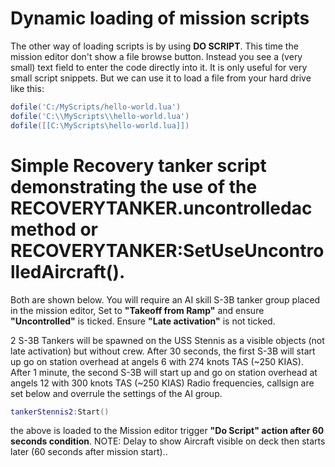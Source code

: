 #  Dynamic loading of mission scripts

The other way of loading scripts is by using **DO SCRIPT**. This time the mission
editor don't show a file browse button. Instead you see a (very small) text
field to enter the code directly into it. It is only useful for very small
script snippets. But we can use it to load a file from your hard drive like
this:

```lua
dofile('C:/MyScripts/hello-world.lua')
dofile('C:\\MyScripts\\hello-world.lua')
dofile([[C:\MyScripts\hello-world.lua]])
```

# Simple Recovery tanker script demonstrating the use of the RECOVERYTANKER.uncontrolledac method or RECOVERYTANKER:SetUseUncontrolledAircraft(). 
Both are shown below.
You will require an AI skill S-3B tanker group placed in the mission editor,
Set to **"Takeoff from Ramp"** and ensure **"Uncontrolled"** is ticked.
Ensure **"Late activation"** is not ticked.

2 S-3B Tankers will be spawned on the USS Stennis as a visible objects (not late activation) but without crew.
After 30 seconds, the first S-3B will start up go on station overhead at angels 6 with 274 knots TAS (~250 KIAS).
After 1 minute, the second S-3B will start up and go on station overhead at angels 12 with 300 knots TAS (~250 KIAS)
Radio frequencies, callsign are set below and overrule the settings of the AI group.

```lua
tankerStennis2:Start()
```

the above is loaded to the Mission editor trigger **"Do Script" action after 60 seconds condition**.
NOTE: Delay to show Aircraft visible on deck then starts later (60 seconds after mission start)..
